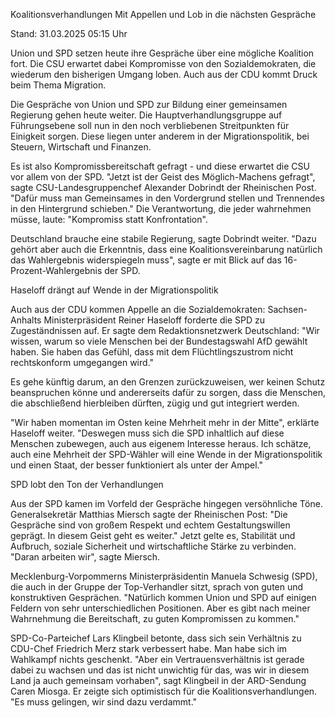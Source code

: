 
Koalitionsverhandlungen
Mit Appellen und Lob in die nächsten Gespräche


Stand: 31.03.2025 05:15 Uhr


Union und SPD setzen heute ihre Gespräche über eine mögliche Koalition fort. Die CSU erwartet dabei Kompromisse von den Sozialdemokraten, die wiederum den bisherigen Umgang loben. Auch aus der CDU kommt Druck beim Thema Migration.



Die Gespräche von Union und SPD zur Bildung einer gemeinsamen Regierung gehen heute weiter. Die Hauptverhandlungsgruppe auf Führungsebene soll nun in den noch verbliebenen Streitpunkten für Einigkeit sorgen. Diese liegen unter anderem in der Migrationspolitik, bei Steuern, Wirtschaft und Finanzen.


Es ist also Kompromissbereitschaft gefragt - und diese erwartet die CSU vor allem von der SPD. "Jetzt ist der Geist des Möglich-Machens gefragt", sagte CSU-Landesgruppenchef Alexander Dobrindt der Rheinischen Post. "Dafür muss man Gemeinsames in den Vordergrund stellen und Trennendes in den Hintergrund schieben." Die Verantwortung, die jeder wahrnehmen müsse, laute: "Kompromiss statt Konfrontation". 


Deutschland brauche eine stabile Regierung, sagte Dobrindt weiter. "Dazu gehört aber auch die Erkenntnis, dass eine Koalitionsvereinbarung natürlich das Wahlergebnis widerspiegeln muss", sagte er mit Blick auf das 16-Prozent-Wahlergebnis der SPD.

Haseloff drängt auf Wende in der Migrationspolitik


Auch aus der CDU kommen Appelle an die Sozialdemokraten: Sachsen-Anhalts Ministerpräsident Reiner Haseloff forderte die SPD zu Zugeständnissen auf. Er sagte dem Redaktionsnetzwerk Deutschland: "Wir wissen, warum so viele Menschen bei der Bundestagswahl AfD gewählt haben. Sie haben das Gefühl, dass mit dem Flüchtlingszustrom nicht rechtskonform umgegangen wird."


Es gehe künftig darum, an den Grenzen zurückzuweisen, wer keinen Schutz beanspruchen könne und andererseits dafür zu sorgen, dass die Menschen, die abschließend hierbleiben dürften, zügig und gut integriert werden.


"Wir haben momentan im Osten keine Mehrheit mehr in der Mitte", erklärte Haseloff weiter. "Deswegen muss sich die SPD inhaltlich auf diese Menschen zubewegen, auch aus eigenem Interesse heraus. Ich schätze, auch eine Mehrheit der SPD-Wähler will eine Wende in der Migrationspolitik und einen Staat, der besser funktioniert als unter der Ampel."

SPD lobt den Ton der Verhandlungen


Aus der SPD kamen im Vorfeld der Gespräche hingegen versöhnliche Töne. Generalsekretär Matthias Miersch sagte der Rheinischen Post: "Die Gespräche sind von großem Respekt und echtem Gestaltungswillen geprägt. In diesem Geist geht es weiter." Jetzt gelte es, Stabilität und Aufbruch, soziale Sicherheit und wirtschaftliche Stärke zu verbinden. "Daran arbeiten wir", sagte Miersch.


Mecklenburg-Vorpommerns Ministerpräsidentin Manuela Schwesig (SPD), die auch in der Gruppe der Top-Verhandler sitzt, sprach von guten und konstruktiven Gesprächen. "Natürlich kommen Union und SPD auf einigen Feldern von sehr unterschiedlichen Positionen. Aber es gibt nach meiner Wahrnehmung die Bereitschaft, zu guten Kompromissen zu kommen."


SPD-Co-Parteichef Lars Klingbeil betonte, dass sich sein Verhältnis zu CDU-Chef Friedrich Merz stark verbessert habe. Man habe sich im Wahlkampf nichts geschenkt. "Aber ein Vertrauensverhältnis ist gerade dabei zu wachsen und das ist nicht unwichtig für das, was wir in diesem Land ja auch gemeinsam vorhaben", sagt Klingbeil in der ARD-Sendung Caren Miosga. Er zeigte sich optimistisch für die Koalitionsverhandlungen. "Es muss gelingen, wir sind dazu verdammt."

